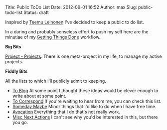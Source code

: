 Title: Public ToDo List
Date: 2012-09-01 16:52
Author: max
Slug: public-todo-list
Status: draft

Inspired by [Teemu Leinonen](http://www2.uiah.fi/~tleinone/) I've decided to keep a public to do list.

In a daring and probably senseless effort to push my self here are the minutiae of my [Getting Things Done](http://en.wikipedia.org/wiki/Getting_Things_Done) workflow.

**Big Bits**

[Project - Projects](https://www.rememberthemilk.com/home/maxklein/31210892/). There is one meta-project in my life, to manage my active projects.

**Fiddly Bits**

All the lists to which I'll publicly admit to keeping.

-   [To Blog](https://www.rememberthemilk.com/home/maxklein/29560639/#section.tasks) At some point I thought these ideas would be clever enough to write about at some point.
-   [To Correspond](https://www.rememberthemilk.com/home/maxklein/30682473/#section.tasks) If you're waiting to hear from me, you can check this list.
-   [Someday Maybe](https://www.rememberthemilk.com/home/maxklein/30949540/#section.tasks) Minor things that I'd like to do when I have free time.
-   [Avocation](https://www.rememberthemilk.com/home/maxklein/36011504/) Everything that I do that's not really work.
-   [Misc Next Actions](https://www.rememberthemilk.com/home/maxklein/15024024/#section.tasks) I can't see why you'd be interested in this, but there you go.
